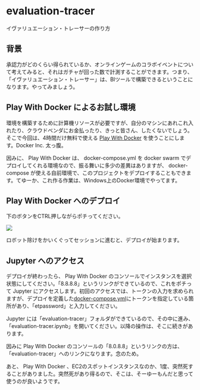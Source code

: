 # evaluation-tracer
イヴァリュエーション・トレーサーの作り方

## 背景

承認力がどのくらい得られているか、オンラインゲームのコラボイベントについて考えてみると、それはガチャが回った数で計測することができます。つまり、「イヴァリュエーション・トレーサー」は、BIツールで構築できるということになります。やってみましょう。

## Play With Docker によるお試し環境

環境を構築するために計算機リソースが必要ですが、自分のマシンにあれこれ入れたり、クラウドベンダにお金払ったり、きっと皆さん、したくないでしょう。そこで今回は、4時間だけ無料で使える [Play With Docker](http://play-with-docker.com/) を使うことにします。Docker Inc. 太っ腹。

因みに、 Play With Docker は、 docker-compose.yml を docker swarm でデプロイしてくれる環境なので、振る舞いに多少の差異はありますが、 docker-compose が使える自前環境で、このプロジェクトをデプロイすることもできます。てゆーか、これ作る作業は、Windows上のDocker環境でやってます。

## Play With Docker へのデプロイ

下のボタンをCTRL押しながらポチってください。

<a href="http://play-with-docker.com?stack=https://raw.githubusercontent.com/mnagaku/evaluation-tracer/master/docker-compose.yml"><img src="https://github.com/play-with-docker/stacks/raw/cff22438cb4195ace27f9b15784bbb497047afa7/assets/images/button.png" /></a>

ロボット除けをかいくぐってセッションに進むと、デプロイが始まります。

## Jupyter へのアクセス

デプロイが終わったら、 Play With Docker のコンソールでインスタンスを選択状態にしてください。「8.8.8.8」というリンクができているので、これをポチって Jupyter にアクセスします。初回のアクセスでは、トークンの入力を求められますが、デプロイを定義した[docker-compose.yml](https://github.com/mnagaku/evaluation-tracer/blob/master/docker-compose.yml#L35)にトークンを指定している箇所があり、「etpassword」と入力してください。

Jupyter には「evaluation-tracer」フォルダができているので、その中に進み、「evaluation-tracer.ipynb」を開いてください。以降の操作は、そこに続きがあります。

因みに Play With Docker のコンソールの「8.0.8.8」というリンクの方は、「evaluation-tracer」へのリンクになります。念のため。

あと、 Play With Docker 、EC2のスポットインスタンスなのか、1度、突然死することがありました。突然死があり得るので、そこは、そーゆーもんだと思って使うのが良いようです。
